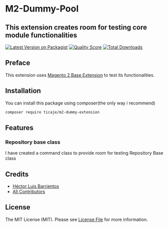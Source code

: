# M2-Dummy-Pool
## This extension creates room for testing core module functionalities

[![Latest Version on Packagist](https://img.shields.io/packagist/v/ticaje/m2-dummy-extension.svg?style=flat-square)](https://packagist.org/packages/ticaje/m2-dummy-extension)
[![Quality Score](https://img.shields.io/scrutinizer/g/M-Contributions/M2-Dummy-Pool.svg?style=flat-square)](https://scrutinizer-ci.com/g/M-Contributions/M2-Dummy-Pool)
[![Total Downloads](https://img.shields.io/packagist/dt/ticaje/m2-dummy-extension.svg?style=flat-square)](https://packagist.org/packages/ticaje/m2-dummy-extension)

## Preface

This extension uses [Magento 2 Base Extension](https://github.com/M-Contributions/Base) to test its functionalities.

## Installation

You can install this package using composer(the only way i recommend)

```bash
composer require ticaje/m2-dummy-extension
```

## Features

### Repository base class

I have created a command class to provide room for testing Repository Base class

## Credits

- [Héctor Luis Barrientos](https://github.com/ticaje)
- [All Contributors](../../contributors)

## License

The MIT License (MIT). Please see [License File](LICENSE.md) for more information.
